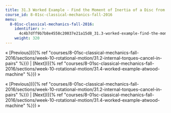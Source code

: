 ```yaml
---
title: 31.3 Worked Example - Find the Moment of Inertia of a Disc from a Falling Mass
course_id: 8-01sc-classical-mechanics-fall-2016
menu:
  8-01sc-classical-mechanics-fall-2016:
    identifier: >-
      4c4b7dff9b7b8e4558c20037e21a15d8_31.3-worked-example-find-the-moment-of-inertia-of-a-disc-from-a-falling-mass
    weight: 320
---
```

« [Previous]({{% ref "courses/8-01sc-classical-mechanics-fall-2016/sections/week-10-rotational-motion/31.2-internal-torques-cancel-in-pairs" %}}) | [Next]({{% ref "courses/8-01sc-classical-mechanics-fall-2016/sections/week-10-rotational-motion/31.4-worked-example-atwood-machine" %}}) »

« [Previous]({{% ref "courses/8-01sc-classical-mechanics-fall-2016/sections/week-10-rotational-motion/31.2-internal-torques-cancel-in-pairs" %}}) | [Next]({{% ref "courses/8-01sc-classical-mechanics-fall-2016/sections/week-10-rotational-motion/31.4-worked-example-atwood-machine" %}}) »